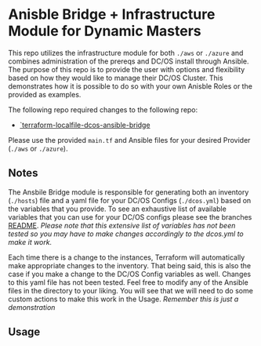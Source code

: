 # Anisble Bridge + Infrastructure Module for Dynamic Masters
This repo utilizes the infrastructure module for both `./aws` or `./azure` and combines administration of the prereqs and DC/OS install through Ansible. The purpose of this repo is to provide the user with options and flexibility based on how they would like to manage their DC/OS Cluster. This demonstrates how it is possible to do so with your own Anisble Roles or the provided as examples.

The following repo required changes to the following repo:

- [`terraform-localfile-dcos-ansible-bridge](https://github.com/dcos-terraform/terraform-localfile-dcos-ansible-bridge/tree/dynam-masters-poc)

Please use the provided `main.tf` and Ansible files for your desired Provider (`./aws` or `./azure`).

## Notes
The Ansbile Bridge module is responsible for generating both an inventory (`./hosts`) file and a yaml file for your DC/OS Configs (`./dcos.yml`) based on the variables that you provide. To see an exhaustive list of available variables that you can use for your DC/OS configs please see the branches [README](https://github.com/dcos-terraform/terraform-localfile-dcos-ansible-bridge/tree/dynam-masters-poc). *Please note that this extensive list of variables has not been tested so you may have to make changes accordingly to the dcos.yml to make it work.*

Each time there is a change to the instances, Terraform will automatically make appropriate changes to the inventory. That being said, this is also the case if you make a change to the DC/OS Config variables as well. Changes to this yaml file has not been tested. Feel free to modify any of the Ansible files in the directory to your liking. You will see that we will need to do some custom actions to make this work in the Usage. *Remember this is just a demonstration*

## Usage
